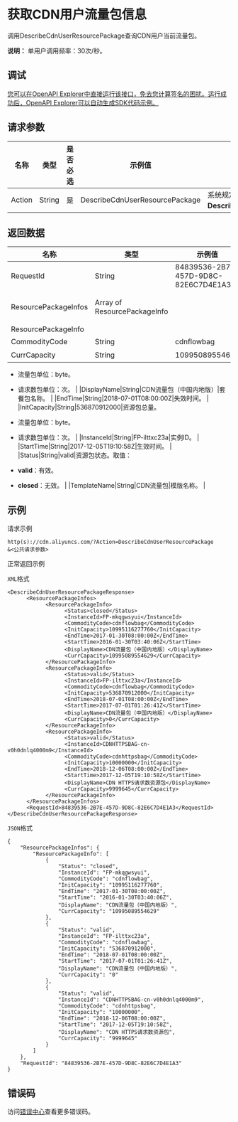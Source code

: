 # 获取CDN用户流量包信息

调用DescribeCdnUserResourcePackage查询CDN用户当前流量包。

**说明：** 单用户调用频率：30次/秒。

## 调试

[您可以在OpenAPI Explorer中直接运行该接口，免去您计算签名的困扰。运行成功后，OpenAPI Explorer可以自动生成SDK代码示例。](https://api.aliyun.com/#product=Cdn&api=DescribeCdnUserResourcePackage&type=RPC&version=2018-05-10)

## 请求参数

|名称|类型|是否必选|示例值|描述|
|--|--|----|---|--|
|Action|String|是|DescribeCdnUserResourcePackage|系统规定参数。取值：**DescribeCdnUserResourcePackage**。 |

## 返回数据

|名称|类型|示例值|描述|
|--|--|---|--|
|RequestId|String|84839536-2B7E-457D-9D8C-82E6C7D4E1A3|请求ID。 |
|ResourcePackageInfos|Array of ResourcePackageInfo| |由ResourcePackageInfo组成的数组格式。 |
|ResourcePackageInfo| | | |
|CommodityCode|String|cdnflowbag|资源包商品code。 |
|CurrCapacity|String|10995089554629|实例当前剩余容量。

 -   流量包单位：byte。
-   请求数包单位：次。 |
|DisplayName|String|CDN流量包（中国内地版）|套餐包名称。 |
|EndTime|String|2018-07-01T08:00:00Z|失效时间。 |
|InitCapacity|String|536870912000|资源包总量。

 -   流量包单位：byte。
-   请求数包单位：次。 |
|InstanceId|String|FP-ilttxc23a|实例ID。 |
|StartTime|String|2017-12-05T19:10:58Z|生效时间。 |
|Status|String|valid|资源包状态。取值：

 -   **valid**：有效。
-   **closed**：无效。 |
|TemplateName|String|CDN流量包|模版名称。 |

## 示例

请求示例

```
http(s)://cdn.aliyuncs.com/?Action=DescribeCdnUserResourcePackage
&<公共请求参数>
```

正常返回示例

`XML`格式

```
<DescribeCdnUserResourcePackageResponse>
	  <ResourcePackageInfos>
		    <ResourcePackageInfo>
			      <Status>closed</Status>
			      <InstanceId>FP-mkqgwsyui</InstanceId>
			      <CommodityCode>cdnflowbag</CommodityCode>
			      <InitCapacity>10995116277760</InitCapacity>
			      <EndTime>2017-01-30T08:00:00Z</EndTime>
			      <StartTime>2016-01-30T03:40:06Z</StartTime>
			      <DisplayName>CDN流量包（中国内地版）</DisplayName>
			      <CurrCapacity>10995089554629</CurrCapacity>
		    </ResourcePackageInfo>
		    <ResourcePackageInfo>
			      <Status>valid</Status>
			      <InstanceId>FP-ilttxc23a</InstanceId>
			      <CommodityCode>cdnflowbag</CommodityCode>
			      <InitCapacity>536870912000</InitCapacity>
			      <EndTime>2018-07-01T08:00:00Z</EndTime>
			      <StartTime>2017-07-01T01:26:41Z</StartTime>
			      <DisplayName>CDN流量包（中国内地版）</DisplayName>
			      <CurrCapacity>0</CurrCapacity>
		    </ResourcePackageInfo>
		    <ResourcePackageInfo>
			      <Status>valid</Status>
			      <InstanceId>CDNHTTPSBAG-cn-v0h0dnlq4000m9</InstanceId>
			      <CommodityCode>cdnhttpsbag</CommodityCode>
			      <InitCapacity>10000000</InitCapacity>
			      <EndTime>2018-12-06T08:00:00Z</EndTime>
			      <StartTime>2017-12-05T19:10:58Z</StartTime>
			      <DisplayName>CDN HTTPS请求数资源包</DisplayName>
			      <CurrCapacity>9999645</CurrCapacity>
		    </ResourcePackageInfo>
	  </ResourcePackageInfos>
	  <RequestId>84839536-2B7E-457D-9D8C-82E6C7D4E1A3</RequestId>
</DescribeCdnUserResourcePackageResponse>
```

`JSON`格式

```
{
    "ResourcePackageInfos": {
        "ResourcePackageInfo": [
            {
                "Status": "closed",
                "InstanceId": "FP-mkqgwsyui",
                "CommodityCode": "cdnflowbag",
                "InitCapacity": "10995116277760",
                "EndTime": "2017-01-30T08:00:00Z",
                "StartTime": "2016-01-30T03:40:06Z",
                "DisplayName": "CDN流量包（中国内地版）",
                "CurrCapacity": "10995089554629"
            },
            {
                "Status": "valid",
                "InstanceId": "FP-ilttxc23a",
                "CommodityCode": "cdnflowbag",
                "InitCapacity": "536870912000",
                "EndTime": "2018-07-01T08:00:00Z",
                "StartTime": "2017-07-01T01:26:41Z",
                "DisplayName": "CDN流量包（中国内地版）",
                "CurrCapacity": "0"
            },
            {
                "Status": "valid",
                "InstanceId": "CDNHTTPSBAG-cn-v0h0dnlq4000m9",
                "CommodityCode": "cdnhttpsbag",
                "InitCapacity": "10000000",
                "EndTime": "2018-12-06T08:00:00Z",
                "StartTime": "2017-12-05T19:10:58Z",
                "DisplayName": "CDN HTTPS请求数资源包",
                "CurrCapacity": "9999645"
            }
        ]
    },
    "RequestId": "84839536-2B7E-457D-9D8C-82E6C7D4E1A3"
}
```

## 错误码

访问[错误中心](https://error-center.alibabacloud.com/status/product/Cdn)查看更多错误码。

